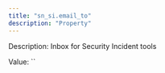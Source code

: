 ```yaml
---
title: "sn_si.email_to"
description: "Property"
---
```


Description: Inbox for Security Incident tools

Value: ``